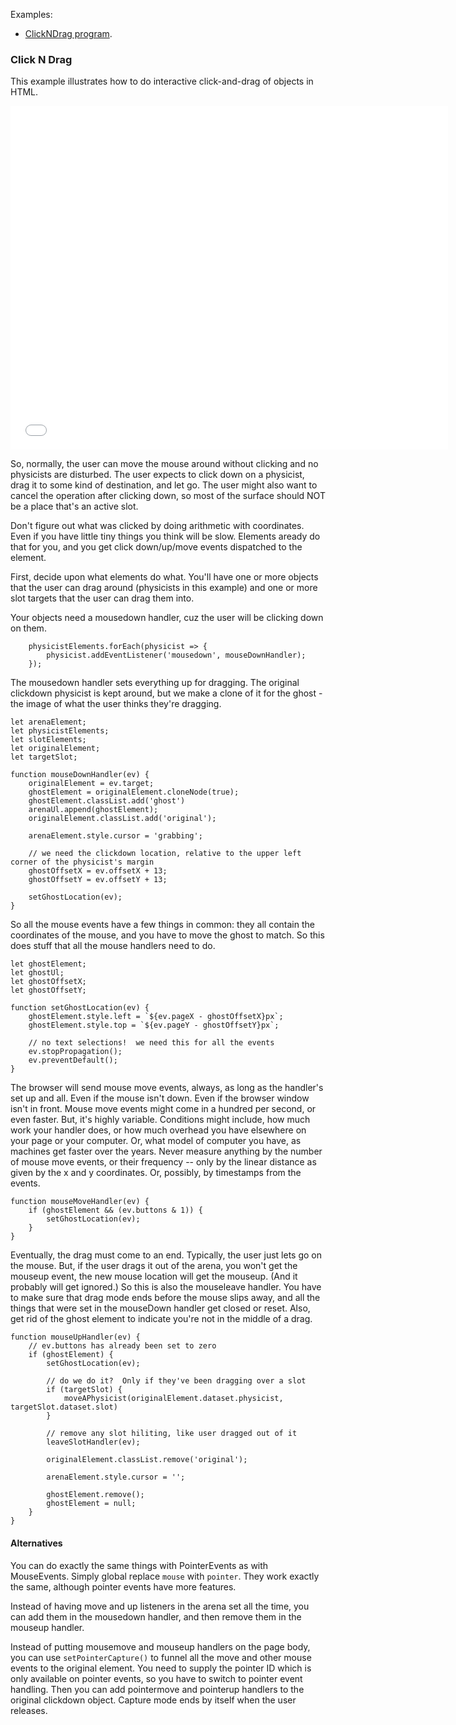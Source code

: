 Examples:

* [ClickNDrag program](https://mdn.github.com/dom-examples/mouseevents/Click_N_Drag.html).

### Click N Drag
This example illustrates how to do interactive click-and-drag of objects in HTML.

<iframe src=Click_N_Drag.html
	style='width: 700px; height: 550px; border: 0; overflow: hidden; ' >
</iframe>

So, normally, the user can move the mouse around without clicking and no physicists are disturbed.
The user expects to click down on a physicist, drag it to some kind of destination, and let go.
The user might also want to cancel the operation after clicking down,
so most of the surface should NOT be a place that's an active slot.

Don't figure out what was clicked by doing arithmetic with coordinates.
Even if you have little tiny things you think will be slow.
Elements aready do that for you, and you get click down/up/move events dispatched to the element.

First, decide upon what elements do what.
You'll have one or more objects that the user can drag around (physicists in this example)
and one or more slot targets that the user can drag them into.

Your objects need  a mousedown handler, cuz the user will be clicking down on them.
```
	physicistElements.forEach(physicist => {
		physicist.addEventListener('mousedown', mouseDownHandler);
	});
```

The mousedown handler sets everything up for dragging.
The original clickdown physicist is kept around,
but we make a clone of it for the ghost - the image of what the user thinks they're dragging.
```
let arenaElement;
let physicistElements;
let slotElements;
let originalElement;
let targetSlot;

function mouseDownHandler(ev) {
	originalElement = ev.target;
	ghostElement = originalElement.cloneNode(true);
	ghostElement.classList.add('ghost')
	arenaUl.append(ghostElement);
	originalElement.classList.add('original');

	arenaElement.style.cursor = 'grabbing';

	// we need the clickdown location, relative to the upper left corner of the physicist's margin
	ghostOffsetX = ev.offsetX + 13;
	ghostOffsetY = ev.offsetY + 13;

	setGhostLocation(ev);
}
```

So all the mouse events have a few things in common:
they all contain the coordinates of the mouse,
and you have to move the ghost to match.
So this does stuff that all the mouse handlers need to do.
```
let ghostElement;
let ghostUl;
let ghostOffsetX;
let ghostOffsetY;

function setGhostLocation(ev) {
	ghostElement.style.left = `${ev.pageX - ghostOffsetX}px`;
	ghostElement.style.top = `${ev.pageY - ghostOffsetY}px`;

	// no text selections!  we need this for all the events
	ev.stopPropagation();
	ev.preventDefault();
}
```

The browser will send mouse move events, always, as long as the handler's set up and all.
Even if the mouse isn't down.  Even if the browser window isn't in front.
Mouse move events might come in a hundred per second, or even faster.
But, it's highly variable.
Conditions might include, how much work your handler does,
or how much overhead you have elsewhere on your page or your computer.
Or, what model of computer you have, as machines get faster over the years.
Never measure anything by the number of mouse move events, or their frequency --
only by the linear distance as given by the x and y coordinates.
Or, possibly, by timestamps from the events.
```
function mouseMoveHandler(ev) {
	if (ghostElement && (ev.buttons & 1)) {
		setGhostLocation(ev);
	}
}
```

Eventually, the drag must come to an end.
Typically, the user just lets go on the mouse.
But, if the user drags it out of the arena, you won't get the mouseup event,
the new mouse location will get the mouseup.
(And it probably will get ignored.)
So this is also the mouseleave handler.
You have to make sure that drag mode ends before the mouse slips away,
and all the things that were set in the mouseDown handler get closed or reset.
Also, get rid of the ghost element to indicate you're not in the middle of a drag.
```
function mouseUpHandler(ev) {
	// ev.buttons has already been set to zero
	if (ghostElement) {
		setGhostLocation(ev);

		// do we do it?  Only if they've been dragging over a slot
		if (targetSlot) {
			moveAPhysicist(originalElement.dataset.physicist, targetSlot.dataset.slot)
		}

		// remove any slot hiliting, like user dragged out of it
		leaveSlotHandler(ev);

		originalElement.classList.remove('original');

		arenaElement.style.cursor = '';

		ghostElement.remove();
		ghostElement = null;
	}
}
```


#### Alternatives

You can do exactly the same things with PointerEvents as with MouseEvents.
Simply global replace `mouse` with `pointer`.
They work exactly the same, although pointer events have more features.

Instead of having move and up listeners in the arena set all the time,
you can add them in the mousedown handler, and then remove them in the mouseup handler.

Instead of putting mousemove and mouseup handlers on the page body,
you can use `setPointerCapture()` to funnel all the move and other mouse events to the original element.
You need to supply the pointer ID which is only available on pointer events,
so you have to switch to pointer event handling.
Then you can add pointermove and pointerup handlers to the original clickdown object.
Capture mode ends by itself when the user releases.


